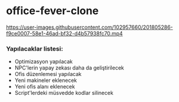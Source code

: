 # office-fever-clone

https://user-images.githubusercontent.com/102957660/201805286-f9ce0007-58e1-46ad-bf32-d4b57938fc70.mp4

### Yapılacaklar listesi:
* Optimizasyon yapılacak
* NPC'lerin yapay zekası daha da geliştirilecek
* Ofis düzenlemesi yapılacak
* Yeni makineler eklenecek
* Yeni ofis alanı eklenecek
* Script'lerdeki müsvedde kodlar silinecek
